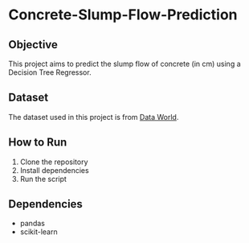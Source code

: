 # Concrete-Slump-Flow-Prediction
## Objective
This project aims to predict the slump flow of concrete (in cm) using a Decision Tree Regressor. 

## Dataset
The dataset used in this project is from [Data World](https://raw.githubusercontent.com/dphi-official/Datasets/master/slump_data.csv).

## How to Run
1. Clone the repository
2. Install dependencies
3. Run the script

## Dependencies
- pandas
- scikit-learn
